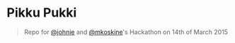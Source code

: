 # Pikku Pukki

> Repo for [@johnie](http://github.com/johnie) and [@mkoskine](http://github.com/mkoskine)'s Hackathon on 14th of March 2015


